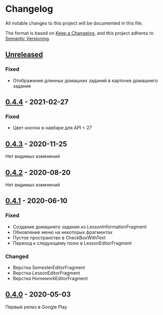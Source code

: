 # Changelog
All notable changes to this project will be documented in this file.

The format is based on [Keep a Changelog](https://keepachangelog.com/en/1.0.0/),
and this project adheres to [Semantic Versioning](https://semver.org/spec/v2.0.0.html).

## [Unreleased]

### Fixed
- Отображение длинных домашних заданий в карточке домашнего задания

## [0.4.4] - 2021-02-27

### Fixed
- Цвет кнопок в навбаре для API < 27

## [0.4.3] - 2020-11-25

Нет видимых изменений

## [0.4.2] - 2020-08-20

Нет видимых изменений

## [0.4.1] - 2020-06-10

### Fixed
- Создание домашнего задания из LessonInformationFragment
- Обновление меню на некоторых фрагментах
- Пустое пространство в CheckBoxWithText
- Переход к следующему полю в LessonEditorFragment

### Changed
- Верстка SemesterEditorFragment
- Верстка LessonEditorFragment
- Верстка HomeworkEditorFragment

## [0.4.0] - 2020-05-03

Первый релиз в Google Play

[Unreleased]: https://github.com/Erdenian/StudentAssistant/compare/0.4.4...develop
[0.4.4]: https://github.com/Erdenian/StudentAssistant/compare/0.4.3...0.4.4
[0.4.3]: https://github.com/Erdenian/StudentAssistant/compare/0.4.2...0.4.3
[0.4.2]: https://github.com/Erdenian/StudentAssistant/compare/0.4.1...0.4.2
[0.4.1]: https://github.com/Erdenian/StudentAssistant/compare/0.4.0...0.4.1
[0.4.0]: https://github.com/Erdenian/StudentAssistant/compare/0.3.1...0.4.0
[0.3.1]: https://github.com/Erdenian/StudentAssistant/compare/0.3.0...0.3.1
[0.3.0]: https://github.com/Erdenian/StudentAssistant/compare/0.2.9...0.3.0
[0.2.9]: https://github.com/Erdenian/StudentAssistant/compare/0.2.8...0.2.9
[0.2.8]: https://github.com/Erdenian/StudentAssistant/compare/0.2.7...0.2.8
[0.2.7]: https://github.com/Erdenian/StudentAssistant/compare/0.2.6...0.2.7
[0.2.6]: https://github.com/Erdenian/StudentAssistant/compare/0.2.5...0.2.6
[0.2.5]: https://github.com/Erdenian/StudentAssistant/compare/0.2.4...0.2.5
[0.2.4]: https://github.com/Erdenian/StudentAssistant/compare/0.2.3...0.2.4
[0.2.3]: https://github.com/Erdenian/StudentAssistant/compare/0.2.0...0.2.3
[0.2.0]: https://github.com/Erdenian/StudentAssistant/compare/0.1.0...0.2.0
[0.1.0]: https://github.com/Erdenian/StudentAssistant/compare/0.0.0...0.1.0
[0.0.0]: https://github.com/Erdenian/StudentAssistant/releases/tag/0.0.0
